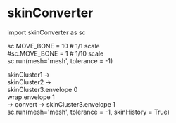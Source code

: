 # skinConverter

import skinConverter as sc
  
sc.MOVE_BONE = 10 # 1/1 scale  
#sc.MOVE_BONE = 1 # 1/10 scale  
sc.run(mesh='mesh',  tolerance = -1)  
  
  
skinCluster1 ->   
skinCluster2 ->   
                  skinCluster3.envelope 0  
                  wrap.envelope 1  
                                            -> convert -> skinCluster3.envelope 1  
sc.run(mesh='mesh',  tolerance = -1, skinHistory = True)
